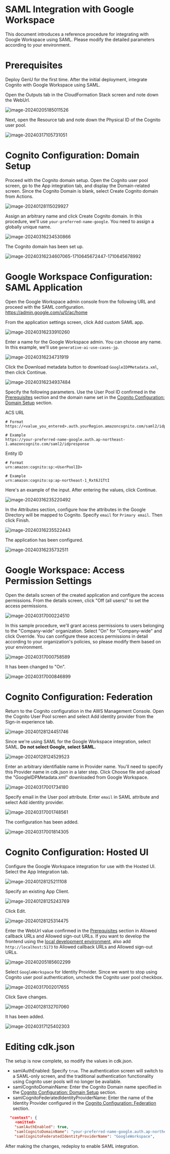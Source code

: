 # SAML Integration with Google Workspace

This document introduces a reference procedure for integrating with Google Workspace using SAML. Please modify the detailed parameters according to your environment.

# Prerequisites
Deploy GenU for the first time. After the initial deployment, integrate Cognito with Google Workspace using SAML.

Open the Outputs tab in the CloudFormation Stack screen and note down the WebUrl.

![image-20240205185011526](assets/SAML_WITH_GOOGLE_WORKSPACE/image-20240205185011526.png)

Next, open the Resource tab and note down the Physical ID of the Cognito user pool.

![image-20240317105731051](assets/SAML_WITH_GOOGLE_WORKSPACE/image-20240317105731051.png)

# Cognito Configuration: Domain Setup
Proceed with the Cognito domain setup.
Open the Cognito user pool screen, go to the App integration tab, and display the Domain-related screen. Since the Cognito Domain is blank, select Create Cognito domain from Actions.

![image-20240128115029927](assets/SAML_WITH_ENTRA_ID/image-20240128115029927.png)

Assign an arbitrary name and click Create Cognito domain. In this procedure, we'll use `your-preferred-name-google`. You need to assign a globally unique name.

![image-20240316234530866](assets/SAML_WITH_GOOGLE_WORKSPACE/image-20240316234530866.png)

The Cognito domain has been set up.

![image-20240316234607065-1710645672447-1710645678992](assets/SAML_WITH_GOOGLE_WORKSPACE/image-20240316234607065-1710645672447-1710645678992.png)

# Google Workspace Configuration: SAML Application

Open the Google Workspace admin console from the following URL and proceed with the SAML configuration.
https://admin.google.com/u/0/ac/home

From the application settings screen, click Add custom SAML app.

![image-20240316233910260](assets/SAML_WITH_GOOGLE_WORKSPACE/image-20240316233910260.png)

Enter a name for the Google Workspace admin. You can choose any name. In this example, we'll use `generative-ai-use-cases-jp`.

![image-20240316234731919](assets/SAML_WITH_GOOGLE_WORKSPACE/image-20240316234731919.png)

Click the Download metadata button to download `GoogleIDPMetadata.xml`, then click Continue.

![image-20240316234937484](assets/SAML_WITH_GOOGLE_WORKSPACE/image-20240316234937484.png)

Specify the following parameters. Use the User Pool ID confirmed in the [Prerequisites](#prerequisites) section and the domain name set in the [Cognito Configuration: Domain Setup](#cognito-configuration-domain-setup) section.

ACS URL

```
# Format
https://<value_you_entered>.auth.yourRegion.amazoncognito.com/saml2/idpresponse

# Example
https://your-preferred-name-google.auth.ap-northeast-1.amazoncognito.com/saml2/idpresponse
```

Entity ID

```
# Format
urn:amazon:cognito:sp:<UserPoolID>

# Example
urn:amazon:cognito:sp:ap-northeast-1_Rxt6J1TtI
```

Here's an example of the input. After entering the values, click Continue.

![image-20240316235220492](assets/SAML_WITH_GOOGLE_WORKSPACE/image-20240316235220492.png)

In the Attributes section, configure how the attributes in the Google Directory will be mapped to Cognito. Specify `email` for `Primary email`. Then click Finish.

![image-20240316235522443](assets/SAML_WITH_GOOGLE_WORKSPACE/image-20240316235522443.png)

The application has been configured.

![image-20240316235732511](assets/SAML_WITH_GOOGLE_WORKSPACE/image-20240316235732511.png)

# Google Workspace: Access Permission Settings

Open the details screen of the created application and configure the access permissions. From the details screen, click "Off (all users)" to set the access permissions.

![image-20240317000224510](assets/SAML_WITH_GOOGLE_WORKSPACE/image-20240317000224510.png)

In this sample procedure, we'll grant access permissions to users belonging to the "Company-wide" organization. Select "On" for "Company-wide" and click Override.
You can configure these access permissions in detail according to your organization's policies, so please modify them based on your environment.

![image-20240317000758589](assets/SAML_WITH_GOOGLE_WORKSPACE/image-20240317000758589.png)

It has been changed to "On".

![image-20240317000846899](assets/SAML_WITH_GOOGLE_WORKSPACE/image-20240317000846899.png)

# Cognito Configuration: Federation

Return to the Cognito configuration in the AWS Management Console.
Open the Cognito User Pool screen and select Add identity provider from the Sign-in experience tab.

![image-20240128124451746](assets/SAML_WITH_ENTRA_ID/image-20240128124451746.png)

Since we're using SAML for the Google Workspace integration, select SAML. **Do not select Google, select SAML.**

![image-20240128124529523](assets/SAML_WITH_ENTRA_ID/image-20240128124529523.png)

Enter an arbitrary identifiable name in Provider name. You'll need to specify this Provider name in cdk.json in a later step.
Click Choose file and upload the "GoogleIDPMetadata.xml" downloaded from Google Workspace.

![image-20240317001734180](assets/SAML_WITH_GOOGLE_WORKSPACE/image-20240317001734180.png)

Specify email in the User pool attribute.
Enter `email` in SAML attribute and select Add identity provider.

![image-20240317001748561](assets/SAML_WITH_GOOGLE_WORKSPACE/image-20240317001748561.png)

The configuration has been added.

![image-20240317001814305](assets/SAML_WITH_GOOGLE_WORKSPACE/image-20240317001814305.png)

# Cognito Configuration: Hosted UI

Configure the Google Workspace integration for use with the Hosted UI. Select the App Integration tab.

![image-20240128125211108](assets/SAML_WITH_ENTRA_ID/image-20240128125211108.png)

Specify an existing App Client.

![image-20240128125243769](assets/SAML_WITH_ENTRA_ID/image-20240128125243769.png)

Click Edit.

![image-20240128125314475](assets/SAML_WITH_ENTRA_ID/image-20240128125314475.png)

Enter the WebUrl value confirmed in the [Prerequisites](#prerequisites) section in Allowed callback URLs and Allowed sign-out URLs.
If you want to develop the frontend using the [local development environment](/docs/DEVELOPMENT.md), also add `http://localhost:5173` to Allowed callback URLs and Allowed sign-out URLs.

![image-20240205185602299](assets/SAML_WITH_ENTRA_ID/image-20240205185602299.png)

Select `GoogleWorkspace` for Identity Provider. Since we want to stop using Cognito user pool authentication, uncheck the Cognito user pool checkbox.

![image-20240317002017655](assets/SAML_WITH_GOOGLE_WORKSPACE/image-20240317002017655.png)

Click Save changes.

![image-20240128132707060](assets/SAML_WITH_ENTRA_ID/image-20240128132707060.png)

It has been added.

![image-20240317125402303](assets/SAML_WITH_GOOGLE_WORKSPACE/image-20240317125402303.png)

# Editing cdk.json

The setup is now complete, so modify the values in cdk.json.

- samlAuthEnabled: Specify `true`. The authentication screen will switch to a SAML-only screen, and the traditional authentication functionality using Cognito user pools will no longer be available.
- samlCognitoDomainName: Enter the Cognito Domain name specified in the [Cognito Configuration: Domain Setup](#cognito-configuration-domain-setup) section.
- samlCognitoFederatedIdentityProviderName: Enter the name of the Identity Provider configured in the [Cognito Configuration: Federation](#cognito-configuration-federation) section.

```json
  "context": {
　　 <omitted>
    "samlAuthEnabled": true,
    "samlCognitoDomainName": "your-preferred-name-google.auth.ap-northeast-1.amazoncognito.com",
    "samlCognitoFederatedIdentityProviderName": "GoogleWorkspace",
```

After making the changes, redeploy to enable SAML integration.

